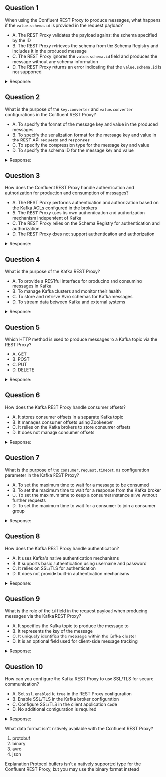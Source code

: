## Question 1

When using the Confluent REST Proxy to produce messages, what happens if the `value.schema.id` is provided in the request payload?

- A. The REST Proxy validates the payload against the schema specified by the ID
- B. The REST Proxy retrieves the schema from the Schema Registry and includes it in the produced message
- C. The REST Proxy ignores the `value.schema.id` field and produces the message without any schema information
- D. The REST Proxy returns an error indicating that the `value.schema.id` is not supported

<details>
<summary>Response:</summary> 

**Answer:** A

**Explanation:**
When producing messages through the Confluent REST Proxy, you can optionally provide the `value.schema.id` field in the request payload to specify the schema ID for the message value.

If the `value.schema.id` is provided, the REST Proxy performs the following steps:

1. It retrieves the schema corresponding to the specified ID from the Schema Registry.
2. It validates the message payload against the retrieved schema to ensure that the payload adheres to the schema structure.
3. If the validation succeeds, the REST Proxy produces the message to the specified Kafka topic.
4. If the validation fails, the REST Proxy returns an error indicating that the payload does not match the schema.

- B. providing the `value.schema.id`, you can ensure that the message payload conforms to a specific schema before it is produced to Kafka. This helps maintain data consistency and avoids producing invalid or malformed messages.

Statement B is incorrect because the REST Proxy does not include the schema itself in the produced message. It only validates the payload against the schema.

Statement C is incorrect because the REST Proxy does not ignore the `value.schema.id` field. It uses it to validate the payload against the specified schema.

Statement D is incorrect because the REST Proxy supports the `value.schema.id` field and uses it for schema validation. It does not return an error indicating that the field is not supported.

</details>

## Question 2

What is the purpose of the `key.converter` and `value.converter` configurations in the Confluent REST Proxy?

- A. To specify the format of the message key and value in the produced messages
- B. To specify the serialization format for the message key and value in the REST API requests and responses
- C. To specify the compression type for the message key and value
- D. To specify the schema ID for the message key and value

<details>
<summary>Response:</summary> 

**Answer:** B

**Explanation:**
In the Confluent REST Proxy, the `key.converter` and `value.converter` configurations are used to specify the serialization format for the message key and value in the REST API requests and responses.

When producing or consuming messages through the REST Proxy, the message key and value need to be serialized in a specific format for transmission over HTTP. The `key.converter` and `value.converter` configurations determine how the key and value are serialized and deserialized.

The available converter options include:

- `io.confluent.kafka.serializers.KafkaAvroSerializer`: Serializes the key or value as Avro.
- `org.apache.kafka.common.serialization.StringSerializer`: Serializes the key or value as a string.
- `org.apache.kafka.common.serialization.ByteArraySerializer`: Serializes the key or value as a byte array.

- B. configuring the appropriate converters, you can ensure that the REST Proxy correctly serializes and deserializes the message key and value when producing or consuming messages via the REST API.

Statement A is incorrect because the `key.converter` and `value.converter` do not specify the format of the message key and value in the produced messages. They are used for serialization in the REST API layer.

Statement C is incorrect because the converters are not related to the compression type of the message key and value. Compression is handled separately.

Statement D is incorrect because the converters do not specify the schema ID for the message key and value. The schema ID is typically provided in the request payload when producing messages.

</details>

## Question 3

How does the Confluent REST Proxy handle authentication and authorization for production and consumption of messages?

- A. The REST Proxy performs authentication and authorization based on the Kafka ACLs configured in the brokers
- B. The REST Proxy uses its own authentication and authorization mechanism independent of Kafka
- C. The REST Proxy relies on the Schema Registry for authentication and authorization
- D. The REST Proxy does not support authentication and authorization

<details>
<summary>Response:</summary> 

**Answer:** B

**Explanation:**
The Confluent REST Proxy uses its own authentication and authorization mechanism independent of Kafka for controlling access to the production and consumption of messages through the REST API.

When configuring the REST Proxy, you can enable authentication and specify the authentication method to be used. The supported authentication methods include:

- Basic Auth: Clients provide a username and password in the HTTP request headers for authentication.
- JWT Auth: Clients include a JSON Web Token (JWT) in the HTTP request headers for authentication.

Additionally, the REST Proxy allows you to configure authorization rules to control access to specific Kafka resources (topics, consumer groups) based on the authenticated user or client.

The REST Proxy's authentication and authorization mechanism operates at the REST API layer and is separate from the Kafka brokers' ACLs (Access Control Lists). The REST Proxy acts as an intermediary between the clients and the Kafka brokers, enforcing its own security controls.

Statement A is incorrect because the REST Proxy does not rely on the Kafka ACLs for authentication and authorization. It has its own mechanism.

Statement C is incorrect because the REST Proxy does not use the Schema Registry for authentication and authorization. The Schema Registry is used for schema management, not security.

Statement D is incorrect because the REST Proxy does support authentication and authorization through its own mechanism. It is not true that it lacks support for these security features.

</details>

## Question 4

What is the purpose of the Kafka REST Proxy?

- A. To provide a RESTful interface for producing and consuming messages in Kafka
- B. To manage Kafka clusters and monitor their health
- C. To store and retrieve Avro schemas for Kafka messages
- D. To stream data between Kafka and external systems

<details>
<summary>Response:</summary> 

**Answer:** A

**Explanation:**
The primary purpose of the Kafka REST Proxy is to provide a RESTful interface for producing and consuming messages in Kafka. It allows applications that are not built using Kafka's native libraries to interact with Kafka clusters using standard HTTP requests.

The REST Proxy exposes endpoints for producing messages to Kafka topics and consuming messages from Kafka topics. It acts as a bridge between non-Kafka applications and Kafka, enabling seamless integration and communication.

</details>

## Question 5

Which HTTP method is used to produce messages to a Kafka topic via the REST Proxy?

- A. GET
- B. POST
- C. PUT
- D. DELETE

<details>
<summary>Response:</summary> 

**Answer:** B

**Explanation:**
To produce messages to a Kafka topic using the Kafka REST Proxy, you need to send a POST request to the appropriate endpoint. The POST method is used to submit data to be processed to a specified resource, which in this case is a Kafka topic.

The REST Proxy expects the message data to be included in the request body, typically in JSON format. It then forwards the message to the Kafka broker, which appends it to the specified topic.

</details>

## Question 6

How does the Kafka REST Proxy handle consumer offsets?

- A. It stores consumer offsets in a separate Kafka topic
- B. It manages consumer offsets using Zookeeper
- C. It relies on the Kafka brokers to store consumer offsets
- D. It does not manage consumer offsets

<details>
<summary>Response:</summary> 

**Answer:** C

**Explanation:**
The Kafka REST Proxy relies on the Kafka brokers to store and manage consumer offsets. When a consumer is created through the REST Proxy, it is assigned to a consumer group, and the offsets for that consumer are stored in the Kafka brokers.

Kafka brokers maintain the offsets for each consumer group in a special internal topic called `__consumer_offsets`. The REST Proxy does not directly manage or store consumer offsets itself. Instead, it leverages the native offset management mechanism provided by Kafka.

</details>

## Question 7

What is the purpose of the `consumer.request.timeout.ms` configuration parameter in the Kafka REST Proxy?

- A. To set the maximum time to wait for a message to be consumed
- B. To set the maximum time to wait for a response from the Kafka broker
- C. To set the maximum time to keep a consumer instance alive without further requests
- D. To set the maximum time to wait for a consumer to join a consumer group

<details>
<summary>Response:</summary> 

**Answer:** C

**Explanation:**
The `consumer.request.timeout.ms` configuration parameter in the Kafka REST Proxy is used to set the maximum time to keep a consumer instance alive without further requests. It determines how long a consumer instance can remain idle before it is automatically closed by the REST Proxy.

When a consumer is created through the REST Proxy, it is associated with a specific consumer instance. If no further requests are made to that consumer instance within the specified timeout period, the REST Proxy considers the consumer instance to be inactive and closes it to free up resources.

This configuration helps manage the lifecycle of consumer instances and prevents idle consumers from consuming resources unnecessarily.

</details>

## Question 8

How does the Kafka REST Proxy handle authentication?

- A. It uses Kafka's native authentication mechanisms
- B. It supports basic authentication using username and password
- C. It relies on SSL/TLS for authentication
- D. It does not provide built-in authentication mechanisms

<details>
<summary>Response:</summary> 

**Answer:** B

**Explanation:**
The Kafka REST Proxy supports basic authentication using username and password. It allows clients to include authentication credentials in the HTTP request headers to authenticate themselves when making requests to the REST Proxy.

To enable authentication in the REST Proxy, you need to configure the `authentication.method` parameter in the REST Proxy's configuration file. The most common authentication method is "BASIC", which uses the standard HTTP Basic Authentication scheme.

When authentication is enabled, clients must include the appropriate authentication headers in their requests to access the REST Proxy endpoints. The REST Proxy validates the provided credentials against the configured authentication mechanism before allowing access to the requested resources.

</details>

## Question 9

What is the role of the `id` field in the request payload when producing messages via the Kafka REST Proxy?

- A. It specifies the Kafka topic to produce the message to
- B. It represents the key of the message
- C. It uniquely identifies the message within the Kafka cluster
- D. It is an optional field used for client-side message tracking

<details>
<summary>Response:</summary> 

**Answer:** D

**Explanation:**
The `id` field in the request payload when producing messages via the Kafka REST Proxy is an optional field used for client-side message tracking. It does not have any significance within the Kafka cluster itself.

When a client produces a message through the REST Proxy, it can include an `id` field in the request payload. This `id` field is not used by Kafka and is not stored with the message in the Kafka topic. Instead, it is intended for the client's own tracking and correlation purposes.

The client can use the `id` field to assign a unique identifier to each message it produces. This can be useful for tracking the status of individual messages, correlating responses with requests, or implementing custom message acknowledgment mechanisms on the client side.

The Kafka REST Proxy simply forwards the `id` field as part of the message payload to the Kafka broker, but it does not have any special meaning or impact on the message within Kafka.

</details>

## Question 10

How can you configure the Kafka REST Proxy to use SSL/TLS for secure communication?

- A. Set `ssl.enabled` to `true` in the REST Proxy configuration
- B. Enable SSL/TLS in the Kafka broker configuration
- C. Configure SSL/TLS in the client application code
- D. No additional configuration is required

<details>
<summary>Response:</summary> 

**Answer:** A

**Explanation:**
To configure the Kafka REST Proxy to use SSL/TLS for secure communication, you need to set the `ssl.enabled` configuration parameter to `true` in the REST Proxy's configuration file.

- B. default, the REST Proxy uses plain-text communication over HTTP. However, when `ssl.enabled` is set to `true`, the REST Proxy will enable SSL/TLS support and expect clients to communicate with it using HTTPS.

In addition to enabling SSL/TLS in the REST Proxy configuration, you also need to provide the necessary SSL/TLS certificates and keys. This typically involves configuring the `ssl.keystore.location`, `ssl.keystore.password`, `ssl.key.password`, and other relevant SSL/TLS parameters in the REST Proxy configuration file.

Clients communicating with the REST Proxy over SSL/TLS need to use the HTTPS protocol and ensure that they trust the SSL/TLS certificate presented by the REST Proxy.

Enabling SSL/TLS in the Kafka broker configuration is not directly related to configuring SSL/TLS for the REST Proxy itself. The REST Proxy acts as a separate entity and requires its own SSL/TLS configuration.

</details>

What data format isn't natively available with the Confluent REST Proxy?

1. protobuf
2. binary
3. avro
4. json

Explanation
Protocol buffers isn't a natively supported type for the Confluent REST Proxy, but you may use the binary format instead


